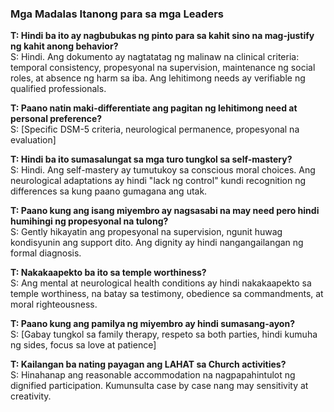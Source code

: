 ### Mga Madalas Itanong para sa mga Leaders

**T: Hindi ba ito ay nagbubukas ng pinto para sa kahit sino na mag-justify ng kahit anong behavior?**</BR>
S: Hindi. Ang dokumento ay nagtatatag ng malinaw na clinical criteria: temporal consistency, propesyonal na supervision, maintenance ng social roles, at absence ng harm sa iba. Ang lehitimong needs ay verifiable ng qualified professionals.

**T: Paano natin maki-differentiate ang pagitan ng lehitimong need at personal preference?**</BR>
S: [Specific DSM-5 criteria, neurological permanence, propesyonal na evaluation]

**T: Hindi ba ito sumasalungat sa mga turo tungkol sa self-mastery?**</BR>
S: Hindi. Ang self-mastery ay tumutukoy sa conscious moral choices. Ang neurological adaptations ay hindi "lack ng control" kundi recognition ng differences sa kung paano gumagana ang utak.

**T: Paano kung ang isang miyembro ay nagsasabi na may need pero hindi humihingi ng propesyonal na tulong?**</BR>
S: Gently hikayatin ang propesyonal na supervision, ngunit huwag kondisyunin ang support dito. Ang dignity ay hindi nangangailangan ng formal diagnosis.

**T: Nakakaapekto ba ito sa temple worthiness?**</BR>
S: Ang mental at neurological health conditions ay hindi nakakaapekto sa temple worthiness, na batay sa testimony, obedience sa commandments, at moral righteousness.

**T: Paano kung ang pamilya ng miyembro ay hindi sumasang-ayon?**</BR>
S: [Gabay tungkol sa family therapy, respeto sa both parties, hindi kumuha ng sides, focus sa love at patience]

**T: Kailangan ba nating payagan ang LAHAT sa Church activities?**</BR>
S: Hinahanap ang reasonable accommodation na nagpapahintulot ng dignified participation. Kumunsulta case by case nang may sensitivity at creativity.

